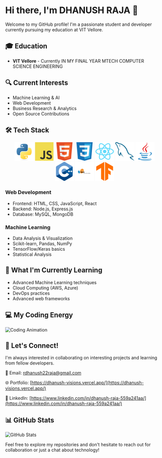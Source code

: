 # Hi there, I'm DHANUSH RAJA 👋

Welcome to my GitHub profile! I'm a passionate student and developer currently pursuing my education at VIT Vellore.

## 🎓 Education

- **VIT Vellore** - Currently IN MY FINAL YEAR MTECH COMPUTER SCIENCE ENGINEERING

## 🔍 Current Interests

- Machine Learning & AI
- Web Development  
- Business Research & Analytics
- Open Source Contributions

## 🛠️ Tech Stack

<div align="center">
  <img src="./python-logo.svg" alt="Python" width="60" height="60"/>
  <img src="./javascript-logo.svg" alt="JavaScript" width="60" height="60"/>
  <img src="./html-logo.svg" alt="HTML5" width="60" height="60"/>
  <img src="./css-logo.svg" alt="CSS3" width="60" height="60"/>
  <img src="./react-logo.svg" alt="React" width="60" height="60"/>
  <img src="./sql-logo.svg" alt="SQL" width="60" height="60"/>
  <img src="./java-logo.svg" alt="Java" width="60" height="60"/>
  <img src="./cpp-logo.svg" alt="C++" width="60" height="60"/>
  <img src="./sklearn-logo.svg" alt="Scikit-learn" width="60" height="60"/>
  <img src="./tensorflow-logo.svg" alt="TensorFlow" width="60" height="60"/>
</div>

### Web Development
- Frontend: HTML, CSS, JavaScript, React
- Backend: Node.js, Express.js  
- Database: MySQL, MongoDB

### Machine Learning
- Data Analysis & Visualization
- Scikit-learn, Pandas, NumPy
- TensorFlow/Keras basics
- Statistical Analysis

## 🌱 What I'm Currently Learning

- Advanced Machine Learning techniques
- Cloud Computing (AWS, Azure)
- DevOps practices
- Advanced web frameworks

## 💻 My Coding Energy

![Coding Animation](https://github.com/Anmol-Baranwal/Cool-GIFs-For-GitHub)

## 🤝 Let's Connect!

I'm always interested in collaborating on interesting projects and learning from fellow developers.

📧 Email: [rdhanush22raja@gmail.com](mailto:rdhanush22raja@gmail.com)

🌐 Portfolio: [https://dhanush-visions.vercel.app/](https://dhanush-visions.vercel.app/)

💼 LinkedIn: [https://www.linkedin.com/in/dhanush-raja-559a241aa/](https://www.linkedin.com/in/dhanush-raja-559a241aa/)

## 📊 GitHub Stats

![GitHub Stats](https://github-readme-stats.vercel.app/api?username=DHANUSHRAJA22&show_icons=true&theme=radical)

Feel free to explore my repositories and don't hesitate to reach out for collaboration or just a chat about technology!
